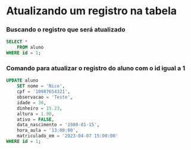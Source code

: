 # Atualizando um registro na tabela

### Buscando o registro que será atualizado

```sql
SELECT *
    FROM aluno
WHERE id = 1;
```

### Comando para atualizar o registro do aluno com o id igual a 1

```sql
UPDATE aluno
    SET nome = 'Nico',
    cpf = '10987654321',
    observacao = 'Teste',
    idade = 38,
    dinheiro = 15.23,
    altura = 1.90,
    ativo = FALSE,
    data_nascimento = '1980-01-15',
    hora_aula = '13:00:00',
    matriculado_em = '2023-04-07 15:00:00'
WHERE id = 1;
```